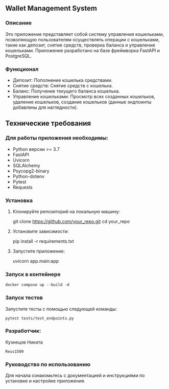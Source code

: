 ## Wallet Management System

### Описание

Это приложение представляет собой систему управления кошельками, позволяющую пользователям осуществлять операции с
кошельками, такие как депозит, снятие средств, проверка баланса и управление кошельками. Приложение разработано на базе
фреймворка FastAPI и PostgreSQL.

### Функционал

* Депозит: Пополнение кошелька средствами.
* Снятие средств: Снятие средств с кошелька.
* Баланс: Получение текущего баланса кошелька.
* Управление кошельками: Просмотр всех созданных кошельков, удаление кошельков, создание кошельков (данные эндпоинты 
добавлены для наглядности).

## Технические требования

### Для работы приложения необходимы:

* Python версии >= 3.7
* FastAPI
* Uvicorn
* SQLAlchemy
* Psycopg2-binary
* Python-dotenv
* Pytest
* Requests

### Установка

1. Клонируйте репозиторий на локальную машину:


    git clone https://github.com/your_repo.git
    cd your_repo

2. Установите зависимости:


    pip install -r requirements.txt

3. Запустите приложение:


    uvicorn app.main:app


### Запуск в контейнере

    docker compose up --build -d

### Запуск тестов

Запустите тесты с помощью следующей команды:

    pytest tests/test_endpoints.py

### Разработчик:

Кузнецов Никита

    Reus1509

### Руководство по использованию

Для начала ознакомьтесь с документацией и инструкциями по установке и настройке приложения.







